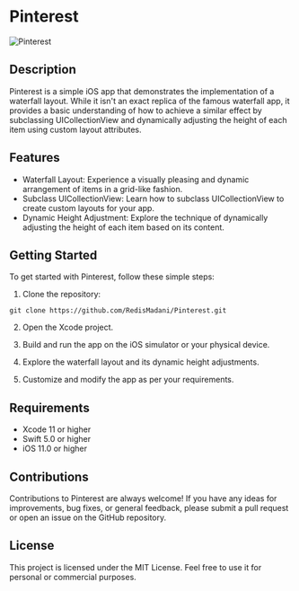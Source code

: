 # Pinterest

![Pinterest](https://github.com/RedisMadani/Pinterest/assets/136177376/347835d3-09c3-45e6-a775-be5419d9dc44)

## Description
Pinterest is a simple iOS app that demonstrates the implementation of a waterfall layout. While it isn't an exact replica of the famous waterfall app, it provides a basic understanding of how to achieve a similar effect by subclassing UICollectionView and dynamically adjusting the height of each item using custom layout attributes.

## Features
- Waterfall Layout: Experience a visually pleasing and dynamic arrangement of items in a grid-like fashion.
- Subclass UICollectionView: Learn how to subclass UICollectionView to create custom layouts for your app.
- Dynamic Height Adjustment: Explore the technique of dynamically adjusting the height of each item based on its content.

## Getting Started
To get started with Pinterest, follow these simple steps:

1. Clone the repository:
```
git clone https://github.com/RedisMadani/Pinterest.git
```

2. Open the Xcode project.

3. Build and run the app on the iOS simulator or your physical device.

4. Explore the waterfall layout and its dynamic height adjustments.

5. Customize and modify the app as per your requirements.

## Requirements
- Xcode 11 or higher
- Swift 5.0 or higher
- iOS 11.0 or higher

## Contributions
Contributions to Pinterest are always welcome! If you have any ideas for improvements, bug fixes, or general feedback, please submit a pull request or open an issue on the GitHub repository.

## License
This project is licensed under the MIT License. Feel free to use it for personal or commercial purposes.
